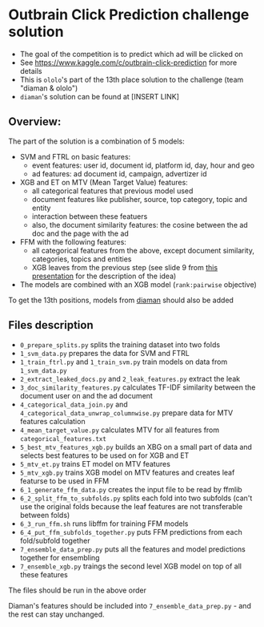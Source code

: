 # Outbrain Click Prediction challenge solution

- The goal of the competition is to predict which ad will be clicked on
- See https://www.kaggle.com/c/outbrain-click-prediction for more details
- This is `ololo`'s part of the 13th place solution to the challenge (team "diaman & ololo")
- `diaman`'s solution can be found at [INSERT LINK]


## Overview:

The part of the solution is a combination of 5 models:

- SVM and FTRL on basic features:
  - event features: user id, document id, platform id, day, hour and geo
  - ad features: ad document id, campaign, advertizer id
- XGB and ET on MTV (Mean Target Value) features:
  - all categorical features that previous model used
  - document features like publisher, source, top category, topic and entity
  - interaction between these featuers
  - also, the document similarity features: the cosine between the ad doc and the page with the ad
- FFM with the following features:
  - all categorical features from the above, except document similarity, categories, topics and entities
  - XGB leaves from the previous step (see slide 9 from [this presentation](http://www.csie.ntu.edu.tw/~r01922136/kaggle-2014-criteo.pdf) for the description of the idea)
- The models are combined with an XGB model (`rank:pairwise` objective)

To get the 13th positions, models from [diaman](https://www.kaggle.com/dselivanov) should also be added 

## Files description

- `0_prepare_splits.py` splits the training dataset into two folds
- `1_svm_data.py` prepares the data for SVM and FTRL
- `1_train_ftrl.py` and `1_train_svm.py` train models on data from `1_svm_data.py`
- `2_extract_leaked_docs.py` and `2_leak_features.py` extract the leak
- `3_doc_similarity_features.py` calculates TF-IDF similarity between the document user on and the ad document
- `4_categorical_data_join.py` and `4_categorical_data_unwrap_columnwise.py` prepare data for MTV features calculation
- `4_mean_target_value.py` calculates MTV for all features from `categorical_features.txt`
- `5_best_mtv_features_xgb.py` builds an XBG on a small part of data and selects best features to be used on for XGB and ET
- `5_mtv_et.py` trains ET model on MTV features
- `5_mtv_xgb.py` trains XGB model on MTV features and creates leaf featurse to be used in FFM
- `6_1_generate_ffm_data.py` creates the input file to be read by ffmlib
- `6_2_split_ffm_to_subfolds.py` splits each fold into two subfolds (can't use the original folds because the leaf features are not transferable between folds)
- `6_3_run_ffm.sh` runs libffm for training FFM models
- `6_4_put_ffm_subfolds_together.py` puts FFM predictions from each fold/subfold together
- `7_ensemble_data_prep.py` puts all the features and model predictions together for ensembling
- `7_ensemble_xgb.py` traings the second level XGB model on top of all these features

The files should be run in the above order

Diaman's features should be included into `7_ensemble_data_prep.py` - and the rest can stay unchanged.



